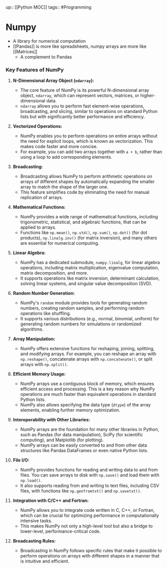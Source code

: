 up:: [[Python MOC]]
tags:: #Programming 
# Numpy
- A library for numerical computation
- [[Pandas]] is more like spreadsheets, numpy arrays are more like [[Matrices]]
	- A complement to Pandas
### Key Features of NumPy
1. **N-Dimensional Array Object (`ndarray`):**
   - The core feature of NumPy is its powerful N-dimensional array object, `ndarray`, which can represent vectors, matrices, or higher-dimensional data.
   - `ndarray` allows you to perform fast element-wise operations, broadcasting, and slicing, similar to operations on standard Python lists but with significantly better performance and efficiency.

2. **Vectorized Operations:**
   - NumPy enables you to perform operations on entire arrays without the need for explicit loops, which is known as vectorization. This makes code faster and more concise.
   - For example, you can add two arrays together with `a + b`, rather than using a loop to add corresponding elements.

3. **Broadcasting:**
   - Broadcasting allows NumPy to perform arithmetic operations on arrays of different shapes by automatically expanding the smaller array to match the shape of the larger one.
   - This feature simplifies code by eliminating the need for manual replication of arrays.

4. **Mathematical Functions:**
   - NumPy provides a wide range of mathematical functions, including trigonometric, statistical, and algebraic functions, that can be applied to arrays.
   - Functions like `np.mean()`, `np.std()`, `np.sum()`, `np.dot()` (for dot products), `np.linalg.inv()` (for matrix inversion), and many others are essential for numerical computing.

5. **Linear Algebra:**
   - NumPy has a dedicated submodule, `numpy.linalg`, for linear algebra operations, including matrix multiplication, eigenvalue computation, matrix decomposition, and more.
   - It supports operations like matrix inversion, determinant calculation, solving linear systems, and singular value decomposition (SVD).

6. **Random Number Generation:**
   - NumPy's `random` module provides tools for generating random numbers, creating random samples, and performing random operations like shuffling.
   - It supports various distributions (e.g., normal, binomial, uniform) for generating random numbers for simulations or randomized algorithms.

7. **Array Manipulation:**
   - NumPy offers extensive functions for reshaping, joining, splitting, and modifying arrays. For example, you can reshape an array with `np.reshape()`, concatenate arrays with `np.concatenate()`, or split arrays with `np.split()`.

8. **Efficient Memory Usage:**
   - NumPy arrays use a contiguous block of memory, which ensures efficient access and processing. This is a key reason why NumPy operations are much faster than equivalent operations in standard Python lists.
   - NumPy also allows specifying the data type (`dtype`) of the array elements, enabling further memory optimization.

9. **Interoperability with Other Libraries:**
   - NumPy arrays are the foundation for many other libraries in Python, such as Pandas (for data manipulation), SciPy (for scientific computing), and Matplotlib (for plotting).
   - NumPy arrays can be easily converted to and from other data structures like Pandas DataFrames or even native Python lists.

10. **File I/O:**
    - NumPy provides functions for reading and writing data to and from files. You can save arrays to disk with `np.save()` and load them with `np.load()`.
    - It also supports reading from and writing to text files, including CSV files, with functions like `np.genfromtxt()` and `np.savetxt()`.

11. **Integration with C/C++ and Fortran:**
    - NumPy allows you to integrate code written in C, C++, or Fortran, which can be crucial for optimizing performance in computationally intensive tasks.
    - This makes NumPy not only a high-level tool but also a bridge to lower-level, performance-critical code.

12. **Broadcasting Rules:**
    - Broadcasting in NumPy follows specific rules that make it possible to perform operations on arrays with different shapes in a manner that is intuitive and efficient.